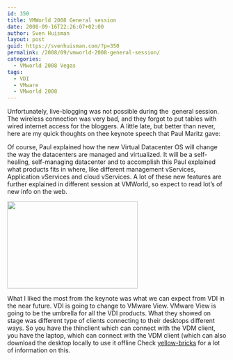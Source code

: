 ```yaml
---
id: 350
title: VMWorld 2008 General session
date: 2008-09-16T22:26:07+02:00
author: Sven Huisman
layout: post
guid: https://svenhuisman.com/?p=350
permalink: /2008/09/vmworld-2008-general-session/
categories:
  - VMworld 2008 Vegas
tags:
  - VDI
  - VMware
  - VMworld 2008
---
```

Unfortunately, live-blogging was not possible during the  general session. The wireless connection was very bad, and they forgot to put tables with wired internet access for the bloggers. A little late, but better than never, here are my quick thoughts on thee keynote speech that Paul Maritz gave:<!--more-->

Of course, Paul explained how the new Virtual Datacenter OS will change the way the datacenters are managed and virtualized. It will be a self-healing, self-managing datacenter and to accomplish this Paul explained what products fits in where, like different management vServices, Application vServices and cloud vServices. A lot of these new features are further explained in different session at VMWorld, so expect to read lot&#8217;s of new info on the web.

[<img class="alignnone size-medium wp-image-360" title="img_0129" src="https://svenhuisman.com/wp-content/uploads/2008/09/img_0129-300x200.jpg" alt="" width="300" height="200" />](https://svenhuisman.com/wp-content/uploads/2008/09/img_0129.jpg)

What I liked the most from the keynote was what we can expect from VDI in the near future. VDI is going to change to VMware View. VMware View is going to be the umbrella for all the VDI products. What they showed on stage was different type of clients connecting to their desktops different ways. So you have the thinclient which can connect with the VDM client, you have the laptop, which can connect with the VDM client (which can also download the desktop locally to use it offline Check <a title="VMware view" href="https://www.yellow-bricks.com/2008/09/16/expand-virtual-desktops-with-vmware-view/" target="_blank">yellow-bricks</a> for a lot of information on this.